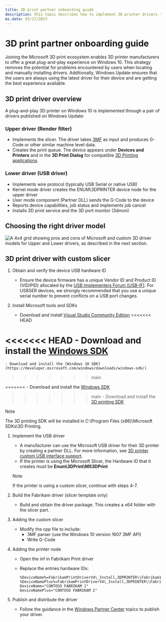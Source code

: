 ```yaml
---
title: 3D print partner onboarding guide
description: This topic describes how to implement 3D printer drivers that are then published on Windows Update.
ms.date: 03/17/2023
---
```


# 3D print partner onboarding guide

Joining the Microsoft 3D print ecosystem enables 3D printer manufacturers to offer a great plug-and-play experience on Windows 10. This strategy removes the potential for problems encountered by users when locating and manually installing drivers. Additionally, Windows Update ensures that the users are always using the latest driver for their device and are getting the best experience available.

## 3D print driver overview

A plug-and-play 3D printer on Windows 10 is implemented through a pair of drivers published on Windows Update:

### Upper driver (Render filter)

- Implements the slicer. The driver takes [3MF](https://3mf.io/) as input and produces G-Code or other similar machine level data.
- Creates the print queue. The device appears under **Devices and Printers** and in the **3D Print Dialog** for compatible [3D Printing applications](https://developer.microsoft.com/windows/hardware/3d-print/software-partners).

### Lower driver (USB driver)

- Implements wire protocol (typically USB Serial or native USB)
- Kernel mode driver creates the ENUM\\3DPRINTER device node for the upper driver
- User mode component (Partner DLL) sends the G-Code to the device
- Reports device capabilities, job status and implements job cancel
- Installs 3D print service and the 3D port monitor (3dmon)

## Choosing the right driver model

![A 4x4 grid showing pros and cons of Microsoft and custom 3D driver models for Upper and Lower drivers, as described in the next section.](images/onboarding-driver-models.png)

## 3D print driver with custom slicer

1. Obtain and verify the device USB hardware ID

    - Ensure the device firmware has a unique Vendor ID and Product ID (VID/PID) allocated by the [USB Implementers Forum (USB-IF)](https://www.usb.org/). For USBSER devices, we strongly recommended that you use a unique serial number to prevent conflicts on a USB port changes.

1. Install Microsoft tools and SDKs

    - Download and install [Visual Studio Community Edition](https://visualstudio.microsoft.com/thank-you-downloading-visual-studio/?sku=community)
<<<<<<< HEAD

<<<<<<< HEAD
    - Download and install the [Windows SDK](https://developer.microsoft.com/windows/downloads/windows-sdk/)
=======
    - Download and install the [Windows 10 SDK](https://developer.microsoft.com/windows/downloads/windows-sdk/)
>>>>>>> main

=======
    - Download and install the [Windows SDK](https://developer.microsoft.com/windows/downloads/windows-sdk/)
>>>>>>> main
    - Download and install the [3D printing SDK](https://download.microsoft.com/download/6/2/7/62727B7E-D493-4B7E-9429-56FF84365852/MS3DPrinting.msi)

   > [!NOTE]
   > The 3D printing SDK will be installed in C:\\Program Files (x86)\\Microsoft SDKs\\3D Printing.

1. Implement the USB driver

    - A manufacturer can use the Microsoft USB driver for their 3D printer by creating a partner DLL. For more information, see [3D printer custom USB interface support](3d-printer-custom-usb-interface.md).
    - If the printer is using the Microsoft Slicer, the Hardware ID that it creates must be **Enum\\3DPrint\\MS3DPrint**

    > [!NOTE]
    > If the printer is using a custom slicer, continue with steps 4-7.

1. Build the Fabrikam driver (slicer template only)

    - Build and obtain the driver package. This creates a x64 folder with the slicer part.

1. Adding the custom slicer

    - Modify the cpp file to include:
      - 3MF parser (use the Windows 10 version 1607 3MF API)
      - Write G-Code

1. Adding the printer node

    - Open the inf in Fabrikam Print driver
    - Replace the entries hardware IDs:

        ```inf
        %DeviceName%=FabrikamPrintDriverV4\_Install,3DPRINTER\\Fabrikam1
        %DeviceNamePlus%=FabrikamPrintDriverV4\_Install,3DPRINTER\\Fabrikam2
        DeviceName="CONTOSO FABRIKAM 1"
        DeviceNamePlus="CONTOSO FABRIKAM 2"
        ```

1. Publish and distribute the driver

    - Follow the guidance in the [Windows Partner Center](../dashboard/index.yml) topics to publish your driver.
